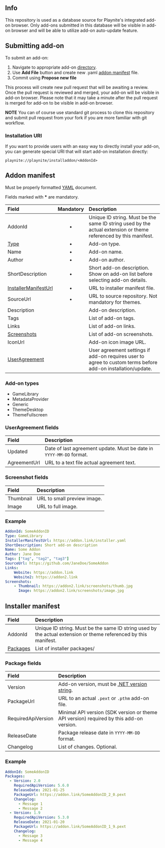 Info
---------------------

This repository is used as a database source for Playnite's integrated add-on browser. Only add-ons submitted in this database will be visible in add-on browser and will be able to utilize add-on auto-update feature.

Submitting add-on
---------------------

To submit an add-on:
1) Navigate to appropriate add-on [directory](https://github.com/JosefNemec/PlayniteAddonDatabase/tree/master/addons).
2) Use **Add File** button and create new .yaml [addon manifest](#Addon-manifest) file.
3) Commit using **Propose new file**

This process will create new pull request that will be awaiting a review. Once the pull request is reviewed and merged, your add-on will be visible in add-on browser. Please note that it may take a minute after the pull request is merged for add-on to be visible in add-on browser.

**NOTE** You can of course use standard git process to clone this repository and submit pull request from your fork if you are more familiar with git workflow.

### Installation URI

If you want to provide users with an easy way to directly install your add-on, you can generate special URI that will start add-on installation directly:

`playnite://playnite/installaddon/<AddonId>`

Addon manifest
---------------------

Must be properly formatted [YAML](https://en.wikipedia.org/wiki/YAML) document.

Fields marked with **\*** are mandatory.

| Field | Mandatory | Description |
| :--- | :---: | :--- |
| AddonId | • | Unique ID string. Must be the same ID string used by the actual extension or theme referenced by this manifest. |
| [Type](#Add-on-types) | • | Add-on type. |
| Name | • | Add-on name. |
| Author | • | Add-on author. |
| ShortDescription | • | Short add-on description. Show on add-on list before selecting add-on details. |
| [InstallerManifestUrl](#Installer-manifest) | • | URL to installer manifest file. |
| SourceUrl | • | URL to source repository. Not mandatory for themes. |
| Description || Add-on description. |
| Tags || List of add-on tags. |
| Links || List of add-on links.  |
| [Screenshots](#Screenshot-fields) || List of add-on screenshots. |
| IconUrl || Add-on icon image URL. |
| [UserAgreement](#UserAgreement-fields) || User agreement settings if add-on requires user to agree to custom terms before add-on installation/update. |

### Add-on types

* GameLibrary
* MetadataProvider
* Generic
* ThemeDesktop
* ThemeFullscreen

### UserAgreement fields

| Field | Description |
| :--- | :--- |
| Updated | Date of last agreement update. Must be date in `YYYY-MM-DD` format. |
| AgreementUrl | URL to a text file actual agreement text. |

### Screenshot fields

| Field | Description |
| :--- | :--- |
| Thumbnail | URL to small preview image. |
| Image | URL to full image. |

### Example

```yaml
AddonId: SomeAddonID
Type: GameLibrary
InstallerManifestUrl: https://addon.link/installer.yaml
ShortDescription: Short add-on description
Name: Some Addon
Author: Jane Doe
Tags: ["tag", "tag2", "tag3"]
SourceUrl: https://github.com/JaneDoe/SomeAddon
Links:
    Website: https://addon.link
    Website2: https://addon2.link
Screenshots:
    - Thumbnail: https://addon2.link/screenshots/thumb.jpg
      Image: https://addon2.link/screenshots/image.jpg
```

Installer manifest
---------------------

| Field | Description |
| :--- | :--- |
| AddonId | Unique ID string. Must be the same ID string used by the actual extension or theme referenced by this manifest. |
| [Packages](#Package-fields) | List of installer packages/ |

### Package fields

| Field | Description |
| :--- | :--- |
| Version | Add-on version, must be [.NET version string](https://docs.microsoft.com/en-us/dotnet/api/system.version). |
| PackageUrl | URL to an actual `.pext` or `.pthm` add-on file. |
| RequiredApiVersion | Minimal API version (SDK version or theme API version) required by this add-on version. |
| ReleaseDate | Package release date in `YYYY-MM-DD` format. |
| Changelog | List of changes. Optional. |

### Example

```yaml
AddonId: SomeAddonID
Packages:
  - Version: 2.0
    RequiredApiVersion: 5.6.0
    ReleaseDate: 2021-01-25
    PackageUrl: https://addon.link/SomeAddonID_2_0.pext
    Changelog:
      - Message 1
      - Message 2
  - Version: 1.9
    RequiredApiVersion: 5.3.0
    ReleaseDate: 2021-01-20
    PackageUrl: https://addon.link/SomeAddonID_1_9.pext
    Changelog:
      - Message 3
      - Message 4
```
